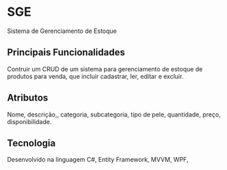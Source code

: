 # SGE
Sistema de Gerenciamento de Estoque

## Principais Funcionalidades
Contruir um CRUD de um sistema para gerenciamento de estoque de produtos para venda, que incluir cadastrar, ler, editar e excluir.

## Atributos
Nome, descrição,, categoria, subcategoria, tipo de pele, quantidade, preço, disponibilidade.

## Tecnologia
Desenvolvido na linguagem C#,
Entity Framework,
MVVM,
WPF,
